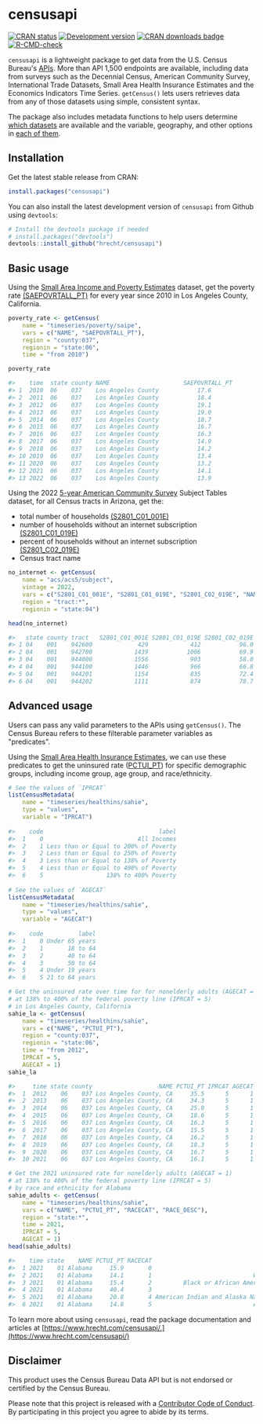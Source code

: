 # censusapi

<!-- badges: start -->
[![CRAN status](https://www.r-pkg.org/badges/version/censusapi)](https://CRAN.R-project.org/package=censusapi)
[![Development version](https://img.shields.io/github/r-package/v/hrecht/censusapi?label=Development%20version&color=yellow)](https://img.shields.io/github/r-package/v/hrecht/censusapi?label=Development%20version&color=yellow)
[![CRAN downloads badge](https://cranlogs.r-pkg.org:443/badges/grand-total/censusapi)](https://cranlogs.r-pkg.org:443/badges/grand-total/censusapi)
[![R-CMD-check](https://github.com/hrecht/censusapi/actions/workflows/R-CMD-check.yaml/badge.svg)](https://github.com/hrecht/censusapi/actions/workflows/R-CMD-check.yaml)
<!-- badges: end -->

`censusapi` is a lightweight package to get data from the U.S. Census Bureau's [APIs](https://www.census.gov/data/developers.html). More than API 1,500 endpoints are available, including data from surveys such as the Decennial Census, American Community Survey, International Trade Datasets, Small Area Health Insurance Estimates and the Economics Indicators Time Series. `getCensus()` lets users retrieves data from any of those datasets using simple, consistent syntax.

The package also includes metadata functions to help users determine [which datasets](https://www.hrecht.com/censusapi/reference/listCensusApis.html) are available and the variable, geography, and other options in [each of them](https://www.hrecht.com/censusapi/reference/listCensusMetadata.html).

## Installation
Get the latest stable release from CRAN: 
```R
install.packages("censusapi")
```

You can also install the latest development version of `censusapi` from Github using `devtools`:
```R
# Install the devtools package if needed
# install.packages("devtools")
devtools::install_github("hrecht/censusapi")
```

## Basic usage
Using the [Small Area Income and Poverty Estimates](https://www.census.gov/data/developers/data-sets/Poverty-Statistics.html) dataset, get the poverty rate [(SAEPOVRTALL_PT)](https://api.census.gov/data/timeseries/poverty/saipe/variables/SAEPOVRTALL_PT.html) for every year since 2010 in Los Angeles County, California.

```R
poverty_rate <- getCensus(
	name = "timeseries/poverty/saipe",
	vars = c("NAME", "SAEPOVRTALL_PT"),
	region = "county:037",
	regionin = "state:06",
	time = "from 2010")

poverty_rate

#>    time 	state county NAME 				      SAEPOVRTALL_PT
#> 1  2010  06    037 	 Los Angeles County           17.6
#> 2  2011  06    037    Los Angeles County           18.4
#> 3  2012  06    037    Los Angeles County           19.1
#> 4  2013  06    037    Los Angeles County           19.0
#> 5  2014  06    037    Los Angeles County           18.7
#> 6  2015  06    037    Los Angeles County           16.7
#> 7  2016  06    037    Los Angeles County           16.3
#> 8  2017  06    037    Los Angeles County           14.9
#> 9  2018  06    037    Los Angeles County           14.2
#> 10 2019  06    037    Los Angeles County           13.4
#> 11 2020  06    037    Los Angeles County           13.2
#> 12 2021  06    037    Los Angeles County           14.1
#> 13 2022  06    037    Los Angeles County           13.9

```

Using the 2022 [5-year American Community Survey](https://www.census.gov/data/developers/data-sets/acs-5year.html) Subject Tables dataset, for all Census tracts in Arizona, get the:

* total number of households [(S2801_C01_001E)](https://api.census.gov/data/2022/acs/acs5/subject/variables/S2801_C01_001E.html)
* number of households without an internet subscription [(S2801_C01_019E)](https://api.census.gov/data/2022/acs/acs5/subject/variables/S2801_C01_019E.html)
* percent of households without an internet subscription [(S2801_C02_019E)](https://api.census.gov/data/2022/acs/acs5/subject/variables/S2801_C02_019E.html)
* Census tract name

```R
no_internet <- getCensus(
	name = "acs/acs5/subject",
	vintage = 2022,
	vars = c("S2801_C01_001E", "S2801_C01_019E", "S2801_C02_019E", "NAME"),
	region = "tract:*",
	regionin = "state:04")

head(no_internet)

#> 	 state county tract   S2801_C01_001E S2801_C01_019E	S2801_C02_019E NAME 										 
#> 1 04    001 	  942600			 429            412		   	  96.0 Census Tract 9426; Apache County; Arizona    			
#> 2 04    001 	  942700			1439           1006			  69.9 Census Tract 9427; Apache County; Arizona    		   
#> 3 04    001 	  944000			1556            903			  58.0 Census Tract 9440; Apache County; Arizona    		   
#> 4 04    001 	  944100			1446            966			  66.8 Census Tract 9441; Apache County; Arizona    		   
#> 5 04    001 	  944201 			1154            835			  72.4 Census Tract 9442.01; Apache County; Arizona 		   
#> 6 04    001 	  944202			1111            874			  78.7 Census Tract 9442.02; Apache County; Arizona 		   

```

## Advanced usage
Users can pass any valid parameters to the APIs using `getCensus()`. The Census Bureau refers to these filterable parameter variables as "predicates".

Using the [Small Area Health Insurance Estimates](https://www.census.gov/data/developers/data-sets/Health-Insurance-Statistics.html), we can use these predicates to get the uninsured rate ([PCTUI_PT](https://api.census.gov/data/timeseries/healthins/sahie/variables/PCTUI_PT.json)) for specific demographic groups, including income group, age group, and race/ethnicity.

```R
# See the values of `IPRCAT`
listCensusMetadata(
	name = "timeseries/healthins/sahie",
	type = "values",
	variable = "IPRCAT")
	
#> 	  code                                 label
#> 	1    0                           All Incomes
#> 	2    1 Less than or Equal to 200% of Poverty
#> 	3    2 Less than or Equal to 250% of Poverty
#> 	4    3 Less than or Equal to 138% of Poverty
#> 	5    4 Less than or Equal to 400% of Poverty
#> 	6    5                  138% to 400% Poverty
	
# See the values of `AGECAT`
listCensusMetadata(
	name = "timeseries/healthins/sahie",
	type = "values",
	variable = "AGECAT")
	
#> 	  code          label
#> 	1    0 Under 65 years
#> 	2    1       18 to 64
#> 	3    2       40 to 64
#> 	4    3       50 to 64
#> 	5    4 Under 19 years
#> 	6    5 21 to 64 years

# Get the uninsured rate over time for for nonelderly adults (AGECAT = 1)
# at 138% to 400% of the federal poverty line (IPRCAT = 5) 
# in Los Angeles County, California
sahie_la <- getCensus(
	name = "timeseries/healthins/sahie",
	vars = c("NAME", "PCTUI_PT"),
	region = "county:037",
	regionin = "state:06",
	time = "from 2012",
	IPRCAT = 5,
	AGECAT = 1)
sahie_la

#> 	   time state county                   NAME PCTUI_PT IPRCAT AGECAT
#> 	1  2012    06    037 Los Angeles County, CA     35.5      5      1
#> 	2  2013    06    037 Los Angeles County, CA     34.3      5      1
#> 	3  2014    06    037 Los Angeles County, CA     25.0      5      1
#> 	4  2015    06    037 Los Angeles County, CA     18.6      5      1
#> 	5  2016    06    037 Los Angeles County, CA     16.3      5      1
#> 	6  2017    06    037 Los Angeles County, CA     15.5      5      1
#> 	7  2018    06    037 Los Angeles County, CA     16.2      5      1
#> 	8  2019    06    037 Los Angeles County, CA     18.3      5      1
#> 	9  2020    06    037 Los Angeles County, CA     16.7      5      1
#> 	10 2021    06    037 Los Angeles County, CA     16.1      5      1

# Get the 2021 uninsured rate for nonelderly adults (AGECAT = 1)
# at 138% to 400% of the federal poverty line (IPRCAT = 5)
# by race and ethnicity for Alabama
sahie_adults <- getCensus(
    name = "timeseries/healthins/sahie",
    vars = c("NAME", "PCTUI_PT", "RACECAT", "RACE_DESC"), 
    region = "state:*", 
    time = 2021,
    IPRCAT = 5,
    AGECAT = 1)
head(sahie_adults)

#> 	  time state    NAME PCTUI_PT RACECAT                                                       RACE_DESC IPRCAT AGECAT
#> 	1 2021    01 Alabama     15.9       0                                                       All Races      5      1
#> 	2 2021    01 Alabama     14.1       1                             White alone, not Hispanic or Latino      5      1
#> 	3 2021    01 Alabama     15.4       2         Black or African American alone, not Hispanic or Latino      5      1
#> 	4 2021    01 Alabama     40.4       3                                   Hispanic or Latino (any race)      5      1
#> 	5 2021    01 Alabama     20.8       4 American Indian and Alaska Native alone, not Hispanic or Latino      5      1
#> 	6 2021    01 Alabama     14.8       5                             Asian alone, not Hispanic or Latino      5      1

```

To learn more about using `censusapi`, read the package documentation and articles at  [https://www.hrecht.com/censusapi/.](https://www.hrecht.com/censusapi/)

## Disclaimer
This product uses the Census Bureau Data API but is not endorsed or certified by the Census Bureau.

Please note that this project is released with a [Contributor Code of Conduct](https://github.com/hrecht/censusapi/blob/main/CODE_OF_CONDUCT.md). By participating in this project you agree to abide by its terms.
